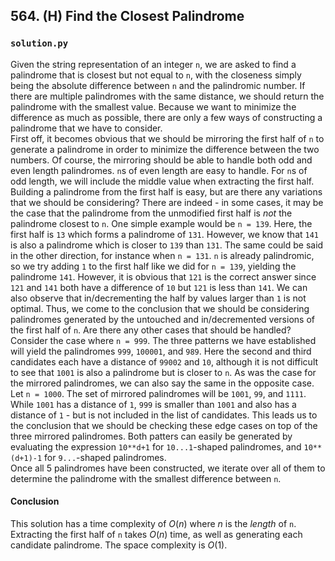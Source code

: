 ## 564. (H) Find the Closest Palindrome

### `solution.py`
Given the string representation of an integer `n`, we are asked to find a palindrome that is closest but not equal to `n`, with the closeness simply being the absolute difference between `n` and the palindromic number. If there are multiple palindromes with the same distance, we should return the palindrome with the smallest value. Because we want to minimize the difference as much as possible, there are only a few ways of constructing a palindrome that we have to consider.  
First off, it becomes obvious that we should be mirroring the first half of `n` to generate a palindrome in order to minimize the difference between the two numbers. Of course, the mirroring should be able to handle both odd and even length palindromes. `n`s of even length are easy to handle. For `n`s of odd length, we will include the middle value when extracting the first half. Building a palindrome from the first half is easy, but are there any variations that we should be considering? There are indeed - in some cases, it may be the case that the palindrome from the unmodified first half is *not* the palindrome closest to `n`. One simple example would be `n = 139`. Here, the first half is `13` which forms a palindrome of `131`. However, we know that `141` is also a palindrome which is closer to `139` than `131`. The same could be said in the other direction, for instance when `n = 131`. `n` is already palindromic, so we try adding `1` to the first half like we did for `n = 139`, yielding the palindrome `141`. However, it is obvious that `121` is the correct answer since `121` and `141` both have a difference of `10` but `121` is less than `141`. We can also observe that in/decrementing the half by values larger than `1` is not optimal. Thus, we come to the conclusion that we should be considering palindromes generated by the untouched and in/decremented versions of the first half of `n`. Are there any other cases that should be handled? Consider the case where `n = 999`. The three patterns we have established will yield the palindromes `999`, `100001`, and `989`. Here the second and third candidates each have a distance of `99002` and `10`, although it is not difficult to see that `1001` is also a palindrome but is closer to `n`. As was the case for the mirrored palindromes, we can also say the same in the opposite case. Let `n = 1000`. The set of mirrored palindromes will be `1001`, `99`, and `1111`. While `1001` has a distance of `1`, `999` is smaller than `1001` and also has a distance of `1` - but is not included in the list of candidates. This leads us to the conclusion that we should be checking these edge cases on top of the three mirrored palindromes. Both patters can easily be generated by evaluating the expression `10**d+1` for `10...1`-shaped palindromes, and `10**(d+1)-1` for `9...`-shaped palindromes.  
Once all 5 palindromes have been constructed, we iterate over all of them to determine the palindrome with the smallest difference between `n`.  

#### Conclusion
This solution has a time complexity of $O(n)$ where $n$ is the *length* of `n`. Extracting the first half of `n` takes $O(n)$ time, as well as generating each candidate palindrome. The space complexity is $O(1)$.  
  

